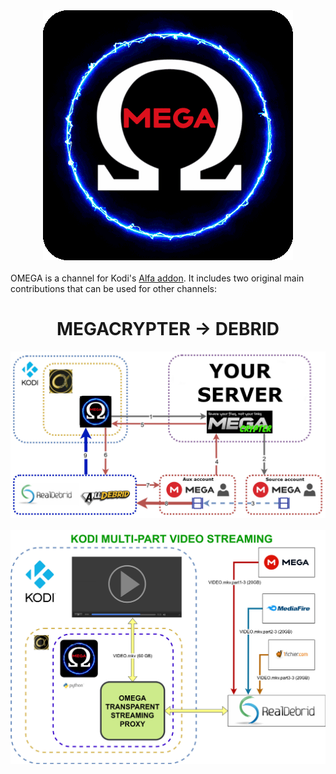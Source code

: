 <div align="center"><img src="https://github.com/tonikelope/omega/raw/main/plugin.video.omega/resources/icon.gif"></div>
<br>
OMEGA is a channel for Kodi's <a href="https://github.com/alfa-addon/addon"> Alfa addon</a>. It includes two original main contributions that can be used for other channels:
<div align="center"><h1>MEGACRYPTER -> DEBRID</h1><img src="https://raw.githubusercontent.com/tonikelope/omega/main/omega_megacrypter.jpg"></div>
<br>
<div align="center"><img src="https://raw.githubusercontent.com/tonikelope/omega/main/omega_proxy.jpg"></div>
